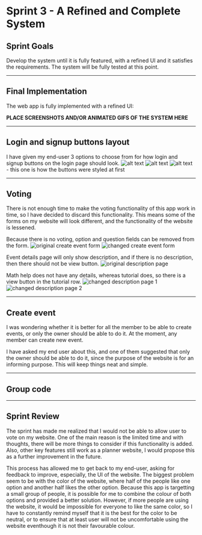 # Sprint 3 - A Refined and Complete System


## Sprint Goals

Develop the system until it is fully featured, with a refined UI and it satisfies the requirements. The system will be fully tested at this point.

---

## Final Implementation

The web app is fully implemented with a refined UI:

**PLACE SCREENSHOTS AND/OR ANIMATED GIFS OF THE SYSTEM HERE**


---

## Login and signup buttons layout

I have given my end-user 3 options to choose from for how login and signup buttons on the login page should look.
![alt text](screenshots/login_form_1.png)
![alt text](screenshots/login_form_2.png)
![alt text](screenshots/login_form_3.png) - this one is how the buttons were styled at first



---

## Voting

There is not enough time to make the voting functionality of this app work in time, so I have decided to discard this functionality. This means some of the forms on my website will look different, and the functionality of the website is lessened.


Because there is no voting, option and question fields can be removed from the form.
![original create event form](screenshots/event_create_old.png)
![changed create event form](screenshots/event_create_new.png)

Event details page will only show description, and if there is no description, then there should not be view button.
![original description page](screenshots/event_description_old.png)

Math help does not have any details, whereas tutorial does, so there is a view button in the tutorial row.
![changed description page 1](screenshots/event_view.png)
![changed description page 2](screenshots/event_description.png)



---

## Create event

I was wondering whether it is better for all the member to be able to create events, or only the owner should be able to do it. At the moment, any member can create new event.

I have asked my end user about this, and one of them suggested that only the owner should be able to do it, since the purpose of the website is for an informing purpose. This will keep things neat and simple.

---

## Group code



---

## Sprint Review
The sprint has made me realized that I would not be able to allow user to vote on my website. One of the main reason is the limited time and with thoughts, there will be more things to consider if this functionality is added. Also, other key features still work as a planner website, I would propose this as a further improvement in the future.

This process has allowed me to get back to my end-user, asking for feedback to improve, especially, the UI of the website. The biggest problem seem to be with the color of the website, where half of the people like one option and another half likes the other option. Because this app is targetting a small group of people, it is possible for me to combine the colour of both options and provided a better solution. However, if more people are using the website, it would be impossible for everyone to like the same color, so I have to constantly remind myself that it is the best for the color to be neutral, or to ensure that at least user will not be uncomfortable using the website eventhough it is not their favourable colour.


